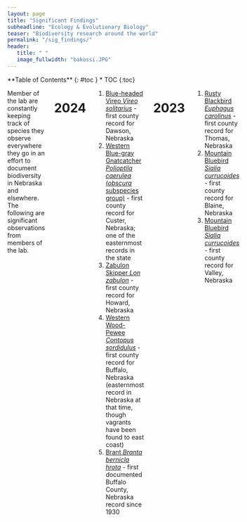 ```yaml
---
layout: page
title: "Significant Findings"
subheadline: "Ecology & Evolutionary Biology"
teaser: "Biodiversity research around the world"
permalink: "/sig_findings/"
header:
   title: " "
   image_fullwidth: "bakossi.JPG"
---
```

<div class="row">
<div class="medium-4 medium-push-8 columns" markdown="1">
<div class="panel radius" markdown="1">
**Table of Contents**
{: #toc }
*  TOC
{:toc}
</div>
</div><!-- /.medium-4.columns -->

<div class="medium-8 medium-pull-4 columns" markdown="1">

Member of the lab are constantly keeping track of species they observe everywhere they go in an effort to document biodiversity in Nebraska and elsewhere. The following are significant observations from members of the lab.

# 2024

1. [Blue-headed Vireo <i>Vireo solitarius</i>](https://ebird.org/checklist/S196215738) - first county record for Dawson, Nebraska
1. [Western Blue-gray Gnatcatcher <i>Polioptila caerulea</i> (<i>obscura</i> subspecies group)](https://ebird.org/checklist/S187165016) - first county record for Custer, Nebraska; one of the easternmost records in the state
1. [Zabulon Skipper <i>Lon zabulon</i>](https://www.inaturalist.org/observations/218544472) - first county record for Howard, Nebraska
1. [Western Wood-Pewee <i>Contopus sordidulus</i>](https://ebird.org/checklist/S176334677) - first county record for Buffalo, Nebraska (easternmost record in Nebraska at that time, though vagrants have been found to east coast)
1. [Brant <i>Branta bernicla hrota</i>](https://ebird.org/checklist/S158270360) - first documented Buffalo County, Nebraska record since 1930

# 2023

1. [Rusty Blackbird <i>Euphagus carolinus</i>](https://ebird.org/checklist/S152846601) - first county record for Thomas, Nebraska
1. [Mountain Bluebird <i>Sialia currucoides</i>](https://ebird.org/checklist/S153750391) - first county record for Blaine, Nebraska
1. [Mountain Bluebird <i>Sialia currucoides</i>](https://ebird.org/checklist/S153723823) - first county record for Valley, Nebraska